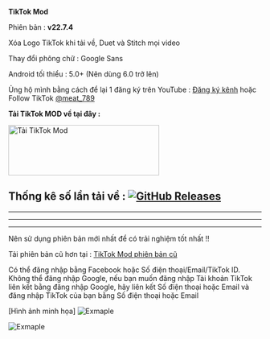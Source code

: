 **TikTok Mod**

Phiên bản : **v22.7.4**

Xóa Logo TikTok khi tải về, Duet và Stitch mọi video

Thay đổi phông chữ : Google Sans

Android tối thiểu : 5.0+ (Nên dùng 6.0 trở lên)

Ủng hộ mình bằng cách để lại 1 đăng ký trên YouTube : [Đăng ký kênh](https://youtube.com/cuynudtw) hoặc Follow TikTok [@meat_789](https://tiktok.com/@meat_789)

**Tải TikTok MOD về tại đây :**

<a href="https://github.com/cuynu/TikTok-Mod/releases/download/22.7.4/TikTok.22.7.4.apk">
<img alt="Tải TikTok Mod" src="https://files.catbox.moe/qyje1w.png" width="300" height="100" />
</a>


Thống kê số lần tải về :
[![GitHub Releases](https://img.shields.io/github/downloads/cuynu/tiktok-mod/latest/total?logo=github)](https://github.com/cuynu/tiktok-mod/releases)
------------------------------
------------------------------
------------------------------
------------------------------
Nên sử dụng phiên bản mới nhất để có trải nghiệm tốt nhất !!

Tải phiên bản cũ hơn tại : [TikTok Mod phiên bản cũ](https://github.com/cuynu/tiktok-mod/releases)

Có thể đăng nhập bằng Facebook hoặc Số điện thoại/Email/TikTok ID.
Không thể đăng nhập Google, nếu bạn muốn đăng nhập Tài khoản TikTok liên kết bằng đăng nhập Google, hãy liên kết Số điện thoại hoặc Email và đăng nhập TikTok của bạn bằng Số điện thoại hoặc Email

[Hình ảnh minh họa]
![Exmaple](https://files.catbox.moe/c6bpiu.png)

![Exmaple](https://files.catbox.moe/fvap3b.png)
